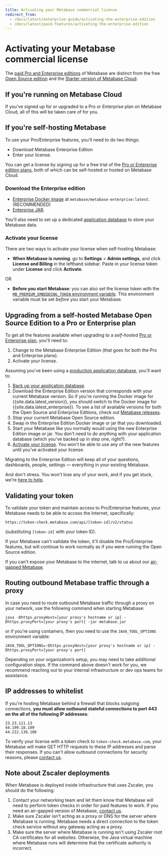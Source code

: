 ```yaml
---
title: Activating your Metabase commercial license
redirect_from:
  - /docs/latest/enterprise-guide/activating-the-enterprise-edition
  - /docs/latest/paid-features/activating-the-enterprise-edition
---
```


# Activating your Metabase commercial license

The [paid Pro and Enterprise editions](https://www.metabase.com/pricing/) of Metabase are distinct from the free [Open Source edition](../installation-and-operation/running-the-metabase-jar-file.md) and the [Starter version of Metabase Cloud](https://www.metabase.com/cloud/).

## If you're running on Metabase Cloud

If you've signed up for or upgraded to a Pro or Enterprise plan on Metabase Cloud, all of this will be taken care of for you.

## If you're self-hosting Metabase

To use your Pro/Enterprise features, you’ll need to do two things:

- Download Metabase Enterprise Edition
- Enter your license.

You can get a license by signing up for a free trial of the [Pro or Enterprise edition plans](https://www.metabase.com/pricing/), both of which can be self-hosted or hosted on Metabase Cloud.

### Download the Enterprise edition

- [Enterprise Docker image](https://hub.docker.com/r/metabase/metabase-enterprise/) at `metabase/metabase-enterprise:latest`. (RECOMMENDED)
- [Enterprise JAR](https://downloads.metabase.com/enterprise/latest/metabase.jar).

You'll also need to set up a dedicated [application database](../installation-and-operation/configuring-application-database.md) to store your Metabase data.

### Activate your license

There are two ways to activate your license when self-hosting Metabase:

- **When Metabase is running**: go to **Settings** > **Admin settings**, and click **License and Billing** in the lefthand sidebar. Paste in your license token under **License** and click **Activate**.

OR

- **Before you start Metabase**: you can also set the license token with the [`MB_PREMIUM_EMBEDDING_TOKEN` environment variable](https://www.metabase.com/docs/latest/configuring-metabase/environment-variables#mb_premium_embedding_token). This environment variable must be set _before_ you start your Metabase.

## Upgrading from a self-hosted Metabase Open Source Edition to a Pro or Enterprise plan

To get all the features available when upgrading to a _self-hosted_ [Pro or Enterprise plan](https://www.metabase.com/pricing/), you'll need to:

1. Change to the Metabase Enterprise Edition (that goes for both the Pro and Enterprise plans).
2. Activate your license.

Assuming you've been using a [production application database](../installation-and-operation/configuring-application-database.md), you'll want to:

1. [Back up your application database](./backing-up-metabase-application-data.md).
2. Download the Enterprise Edition version that corresponds with your current Metabase version. So if you're running the Docker image for {{site.data.latest_version}}, you should switch to the Docker image for {{site.data.latest_enterprise}}. To see a list of available versions for both the Open Source and Enterprise Editions, check out [Metabase releases](https://github.com/metabase/metabase/releases).
3. Stop your current Metabase Open Source edition.
4. Swap in the Enterprise Edition Docker image or jar that you downloaded.
5. Start your Metabase like you normally would using the new Enterprise Edition image or jar. You don't need to do anything with your application database (which you've backed up in step one, right?).
6. [Activate your license](#activate-your-license). You won't be able to use any of the new features until you've activated your license.

Migrating to the Enterprise Edition will keep all of your questions, dashboards, people, settings — everything in your existing Metabase.

And don't stress. You won't lose any of your work, and if you get stuck, we're [here to help](https://www.metabase.com/help-premium).

## Validating your token

To validate your token and maintain access to Pro/Enterprise features, your Metabase needs to be able to access the Internet, specifically:

```
https://token-check.metabase.com/api/[token-id]/v2/status
```

(substituting `[token-id]` with your token ID).

If your Metabase can't validate the token, it'll disable the Pro/Enterprise features, but will continue to work normally as if you were running the Open Source edition.

If you can't expose your Metabase to the internet, talk to us about our [air-gapped Metabase](https://www.metabase.com/product/air-gapping).

## Routing outbound Metabase traffic through a proxy

In case you need to route outbound Metabase traffic through a proxy on your network, use the following command when starting Metabase:

```
java -Dhttps.proxyHost=[your proxy's hostname or ip] -Dhttps.proxyPort=[your proxy's port] -jar metabase.jar
```

or if you're using containers, then you need to use the `JAVA_TOOL_OPTIONS` environment variable:

```
JAVA_TOOL_OPTIONS=-Dhttps.proxyHost=[your proxy's hostname or ip] -Dhttps.proxyPort=[your proxy's port]
```

Depending on your organization’s setup, you may need to take additional configuration steps. If the command above doesn't work for you, we recommend reaching out to your internal infrastructure or dev ops teams for assistance.

## IP addresses to whitelist

If you're hosting Metabase behind a firewall that blocks outgoing connections, **you must allow outbound stateful connections to port 443 on the all of the following IP addresses**:

```
23.23.111.13
44.199.18.109
44.212.138.188
```

To verify your license with a token check to `token-check.metabase.com`, your Metabase will make GET HTTP requests to these IP addresses and parse their responses. If you can't allow outbound connections for security reasons, please [contact us](https://www.metabase.com/help-premium).

## Note about Zscaler deployments

When Metabase is deployed inside infrastructure that uses Zscaler, you should do the following:

1. Contact your networking team and let them know that Metabase will need to perform token checks in order for paid features to work. If you need an air-gapped version of Metabase, [contact us](https://www.metabase.com/help-premium).
2. Make sure Zscaler isn't acting as a proxy or DNS for the server where Metabase is running. Metabase needs a direct connection to the token check service without any gateway acting as a proxy.
3. Make sure the server where Metabase is running isn't using Zscaler root CA certificates for all websites. Otherwise, the Java virtual machine where Metabase runs will determine that the certificate authority is incorrect.

